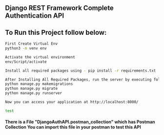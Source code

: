 ## Django REST Framework Complete Authentication API


## To Run this Project follow below:

```bash
First Create Virtual Env 
python3 -m venv env

Activate the virtual environment
env/Script/activate

Install all required packages using - pip install -r requirements.txt

After Installing All Required Packages, run the server by executing following command in terminal :
python manage.py makemigrations
python manage.py migrate
python manage.py runserver

Now you can access your application at http://localhost:8000/

test
```

#### There is a File "DjangoAuthAPI.postman_collection" which has Postman Collection You can import this file in your postman to test this API


